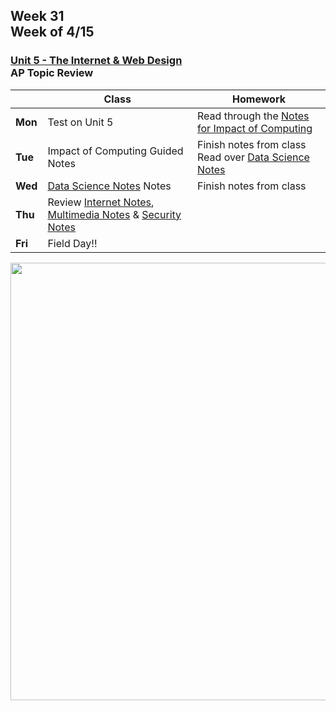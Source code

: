 ## Week 31 <br>Week of 4/15

### [Unit 5 - The Internet & Web Design](/apcsp/curriculum/7)<br>AP Topic Review

|         | Class | Homework |
| ------- | ----- | -------- |
| **Mon** |Test on Unit 5 |Read through the [Notes for Impact of Computing](/apcsp/curriculum/impact_of_computing/notes) |
| **Tue** |Impact of Computing Guided Notes |Finish notes from class<br>Read over [Data Science Notes](/apcsp/curriculum/data_science) |
| **Wed** |[Data Science Notes](/apcsp/curriculum/data_science) Notes |Finish notes from class |
| **Thu** |Review [Internet Notes](/apcsp/curriculum/understanding_technology/internet/notes/), [Multimedia Notes](/apcsp/curriculum/understanding_technology/multimedia/notes/) & [Security Notes](/apcsp/curriculum/understanding_technology/security/notes/) | |
| **Fri** |Field Day!! | |

<div style="text-align:center">
<img src="" alt="" width="700px">
</div>
